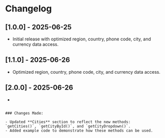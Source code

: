 # Changelog

## [1.0.0] - 2025-06-25
- Initial release with optimized region, country, phone code, city, and currency data access.


## [1.1.0] - 2025-06-26
- Optimized region, country, phone code, city, and currency data access.


## [2.0.0] - 2025-06-26
-
```

### Changes Made:

- Updated **Cities** section to reflect the new methods: `getCities()`, `getCityById()`, and `getCityDropdown()`.
- Added example code to demonstrate how these methods can be used.
```
